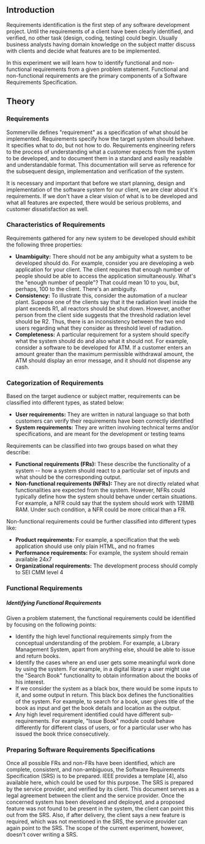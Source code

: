 ## Introduction

Requirements identification is the first step of any software development project. Until the requirements of a client have been clearly identified, and verified, no other task (design, coding, testing) could begin. Usually business analysts having domain knowledge on the subject matter discuss with clients and decide what features are to be implemented.

In this experiment we will learn how to identify functional and non-functional requirements from a given problem statement. Functional and non-functional requirements are the primary components of a Software Requirements Specification.

## Theory

### Requirements

Sommerville defines "requirement" as a specification of what should be implemented. Requirements specify how the target system should behave. It specifies what to do, but not how to do. Requirements engineering refers to the process of understanding what a customer expects from the system to be developed, and to document them in a standard and easily readable and understandable format. This documentation will serve as reference for the subsequent design, implementation and verification of the system.

It is necessary and important that before we start planning, design and implementation of the software system for our client, we are clear about it's requirements. If we don't have a clear vision of what is to be developed and what all features are expected, there would be serious problems, and customer dissatisfaction as well.

### Characteristics of Requirements

Requirements gathered for any new system to be developed should exhibit the following three properties:

- **Unambiguity:** There should not be any ambiguity what a system to be developed should do. For example, consider you are developing a web application for your client. The client requires that enough number of people should be able to access the application simultaneously. What's the "enough number of people"? That could mean 10 to you, but, perhaps, 100 to the client. There's an ambiguity.
- **Consistency:** To illustrate this, consider the automation of a nuclear plant. Suppose one of the clients say that it the radiation level inside the plant exceeds R1, all reactors should be shut down. However, another person from the client side suggests that the threshold radiation level should be R2. Thus, there is an inconsistency between the two end users regarding what they consider as threshold level of radiation.
- **Completeness:** A particular requirement for a system should specify what the system should do and also what it should not. For example, consider a software to be developed for ATM. If a customer enters an amount greater than the maximum permissible withdrawal amount, the ATM should display an error message, and it should not dispense any cash.

### Categorization of Requirements
Based on the target audience or subject matter, requirements can be classified into different types, as stated below:

- **User requirements:** They are written in natural language so that both customers can verify their requirements have been correctly identified
- **System requirements:** They are written involving technical terms and/or specifications, and are meant for the development or testing teams

Requirements can be classified into two groups based on what they describe:

- **Functional requirements (FRs):** These describe the functionality of a system -- how a system should react to a particular set of inputs and what should be the corresponding output.
- **Non-functional requirements (NFRs):** They are not directly related what functionalities are expected from the system. However, NFRs could typically define how the system should behave under certain situations. For example, a NFR could say that the system should work with 128MB RAM. Under such condition, a NFR could be more critical than a FR.

Non-functional requirements could be further classified into different types like:

- **Product requirements:** For example, a specification that the web application should use only plain HTML, and no frames
- **Performance requirements:** For example, the system should remain available 24x7
- **Organizational requirements:** The development process should comply to SEI CMM level 4

### Functional Requirements

##### **Identifying Functional Requirements**
Given a problem statement, the functional requirements could be identified by focusing on the following points:

- Identify the high level functional requirements simply from the conceptual understanding of the problem. For example, a Library Management System, apart from anything else, should be able to issue and return books.
- Identify the cases where an end user gets some meaningful work done by using the system. For example, in a digital library a user might use the "Search Book" functionality to obtain information about the books of his interest.
- If we consider the system as a black box, there would be some inputs to it, and some output in return. This black box defines the functionalities of the system. For example, to search for a book, user gives title of the book as input and get the book details and location as the output.
- Any high level requirement identified could have different sub-requirements. For example, "Issue Book" module could behave differently for different class of users, or for a particular user who has issued the book thrice consecutively.


### Preparing Software Requirements Specifications

Once all possible FRs and non-FRs have been identified, which are complete, consistent, and non-ambiguous, the Software Requirements Specification (SRS) is to be prepared. IEEE provides a template [4], also available here, which could be used for this purpose. The SRS is prepared by the service provider, and verified by its client. This document serves as a legal agreement between the client and the service provider. Once the concerned system has been developed and deployed, and a proposed feature was not found to be present in the system, the client can point this out from the SRS. Also, if after delivery, the client says a new feature is required, which was not mentioned in the SRS, the service provider can again point to the SRS. The scope of the current experiment, however, doesn't cover writing a SRS.

